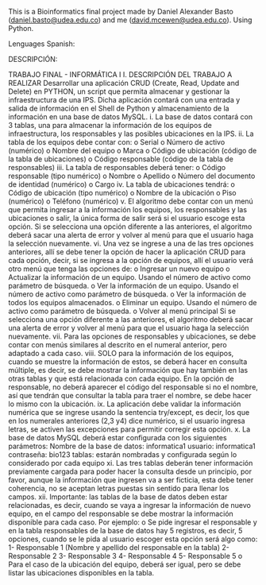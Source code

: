This is a Bioinformatics final project made by Daniel Alexander Basto (daniel.basto@udea.edu.co) and me (david.mcewen@udea.edu.co). Using Python.




Lenguages Spanish:

DESCRIPCIÓN:

TRABAJO FINAL - INFORMÁTICA I
I. DESCRIPCIÓN DEL TRABAJO A REALIZAR
Desarrollar una aplicación CRUD (Create, Read, Update and Delete) en PYTHON, un script que permita almacenar y gestionar la infraestructura de una IPS. Dicha aplicación contará con una entrada y salida de información en el Shell de Python y almacenamiento de la información en una base de datos MySQL.
i. La base de datos contará con 3 tablas, una para almacenar la información de los equipos de infraestructura, los responsables y las posibles ubicaciones en la IPS.
ii. La tabla de los equipos debe contar con:
o Serial
o Número de activo (numérico)
o Nombre del equipo
o Marca
o Código de ubicación (código de la tabla de ubicaciones)
o Código responsable (código de la tabla de responsables)
iii. La tabla de responsables deberá tener:
o Código responsable (tipo numérico)
o Nombre
o Apellido
o Número del documento de identidad (numérico)
o Cargo
iv. La tabla de ubicaciones tendrá:
o Código de ubicación (tipo numérico)
o Nombre de la ubicación
o Piso (numérico)
o Teléfono (numérico)
v. El algoritmo debe contar con un menú que permita ingresar a la información los equipos, los responsables y las ubicaciones o salir, la única forma de salir será si el usuario escoge esta opción. Si se selecciona una opción diferente
a las anteriores, el algoritmo deberá sacar una alerta de error y volver al menú para que el usuario haga la selección nuevamente.
vi. Una vez se ingrese a una de las tres opciones anteriores, allí se debe tener la opción de hacer la aplicación CRUD para cada opción, decir, si se ingresa a la opción de equipos, allí el usuario verá otro menú que tenga las opciones de:
o Ingresar un nuevo equipo
o Actualizar la información de un equipo. Usando el número de activo como parámetro de búsqueda.
o Ver la información de un equipo. Usando el número de activo como parámetro de búsqueda.
o Ver la información de todos los equipos almacenados.
o Eliminar un equipo. Usando el número de activo como parámetro de búsqueda.
o Volver al menú principal
Si se selecciona una opción diferente a las anteriores, el algoritmo deberá sacar una alerta de error y volver al menú para que el usuario haga la selección nuevamente.
vii. Para las opciones de responsables y ubicaciones, se debe contar con menús similares al descrito en el numeral anterior, pero adaptado a cada caso.
viii. SOLO para la información de los equipos, cuando se muestre la información de estos, se deberá hacer en consulta múltiple, es decir, se debe mostrar la información que hay también en las otras tablas y que está relacionada con cada equipo. En la opción de responsable, no deberá aparecer el código del responsable si no el nombre, así que tendrán que consultar la tabla para traer el nombre, se debe hacer lo mismo con la ubicación.
ix. La aplicación debe validar la información numérica que se ingrese usando la sentencia try/except, es decir, los que en los numerales anteriores (2,3 y4) dice numérico, si el usuario ingresa letras, se activen las excepciones para permitir corregir esta opción.
x. La base de datos MySQL deberá estar configurada con los siguientes parámetros:
Nombre de la base de datos: informatica1
usuario: informatica1
contraseña: bio123
tablas: estarán nombradas y configurada según lo considerado por cada equipo
xi. Las tres tablas deberán tener información previamente cargada para poder hacer la consulta desde un principio, por favor, aunque la información que ingresen va a ser ficticia, esta debe tener coherencia, no se aceptan letras puestas sin sentido para llenar los campos.
xii. Importante: las tablas de la base de datos deben estar relacionadas, es decir, cuando se vaya a ingresar la información de nuevo equipo, en el campo del responsable se debe mostrar la información disponible para cada caso. Por ejemplo:
o Se pide ingresar el responsable y en la tabla responsables de la base de datos hay 5 registros, es decir, 5 opciones, cuando se le pida al usuario escoger esta opción será algo como:
1- Responsable 1 (Nombre y apellido del responsable en la tabla)
2- Responsable 2
3- Responsable 3
4- Responsable 4
5- Responsable 5
o Para el caso de la ubicación del equipo, deberá ser igual, pero se debe listar las ubicaciones disponibles en la tabla.

